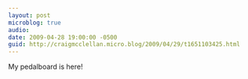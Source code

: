 ```yaml
---
layout: post
microblog: true
audio: 
date: 2009-04-28 19:00:00 -0500
guid: http://craigmcclellan.micro.blog/2009/04/29/t1651103425.html
---
```

My pedalboard is here!
